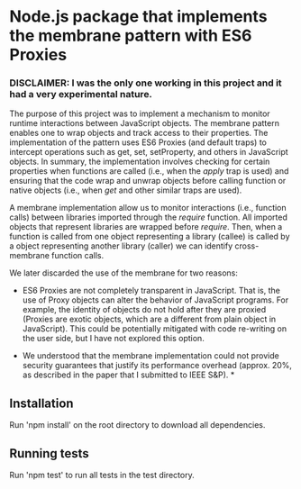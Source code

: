 # Node.js package that implements the membrane pattern with ES6 Proxies
### DISCLAIMER: I was the only one working in this project and it had a very experimental nature. 

The purpose of this project was to implement a mechanism to monitor runtime interactions between JavaScript objects. The membrane pattern enables one to wrap objects and track access to their properties. The implementation of the pattern uses ES6 Proxies (and default traps) to intercept operations such as get, set, setProperty, and others in JavaScript objects. In summary, the implementation involves checking for certain properties when functions are called (i.e., when the *apply* trap is used) and ensuring that the code wrap and unwrap objects before calling function or native objects (i.e., when *get* and other similar traps are used).

A membrane implementation allow us to monitor interactions (i.e., function calls) between libraries imported through the *require* function. All imported objects that represent libraries are wrapped before *require*. Then, when a function is called from one object representing a library (callee) is called by a object representing another library (caller) we can identify cross-membrane function calls.

We later discarded the use of the membrane for two reasons:

* ES6 Proxies are not completely transparent in JavaScript. That is, the use of Proxy objects can alter the behavior of JavaScript programs. For example, the identity of objects do not hold after they are proxied (Proxies are exotic objects, which are a different from plain object in JavaScript). This could be potentially mitigated with code re-writing on the user side, but I have not explored this option.

* We understood that the membrane implementation could not provide security guarantees that justify its performance overhead (approx. 20%, as described in the paper that I submitted to IEEE S&P). *

## Installation ##

Run 'npm install' on the root directory to download all dependencies.

## Running tests ##

Run 'npm test' to run all tests in the test directory.
